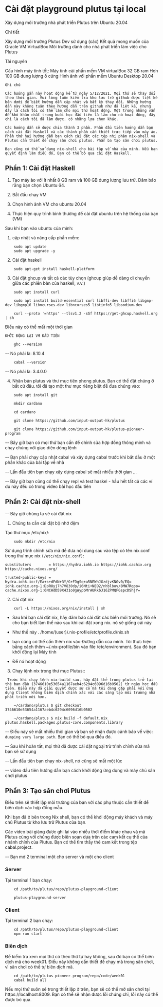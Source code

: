 Cài đặt playground plutus tại local
========================

Xây dựng môi trường nhà phát triển Plutus trên Ubuntu 20.04

Chi tiết 

Xây dựng môi trường Plutus Dev sử dụng (các) Kết quả mong muốn của Oracle VM VirtualBox Môi trường dành cho nhà phát triển làm việc cho Plutus

Tài nguyên

Cấu hình máy tính tốt:
Máy tính cài phần mềm VM virtualBox 32 GB ram 
Hơn 100 GB dung lượng ổ cứng 
Hình ảnh với phần mềm Ubuntu Desktop 20.04

	Ghi chú

	Các hướng gẫn này hoạt động kể từ ngày 5/12/2021. Mọi thứ sẽ thay đổi theo thời gian. Vui lòng luôn kiểm tra kho lưu trữ github được liệt kê bên dưới để biết hướng dẫn cập nhật và bất kỳ thay đổi. Những hướng dẫn này không tuân theo hướng dẫn trên github như đã liệt kê, nhưng đây là cách tôi có thể làm cho mọi thứ hoạt động. Một trong những vấn đề khó khăn nhất trong buổi học đầu tiên là làm cho nó hoạt động, đây chỉ là cách tôi đã làm được. có những lựa chọn khác.

	Các hướng dẫn sẽ được chia thành 3 phần. Phần đầu tiên hướng dẫn bạn cách cài đặt Haskell và các thành phần cần thiết trực tiếp vào máy ảo. Phần thứ hai hướng dẫn bạn cách cài đặt các tệp nhị phân nix-shell và Plutus cần thiết để chạy sân chơi plutus. Phần ba tạo sân chơi plutus. 
	
`Bạn cũng có thể sử dụng nix-shell cho bài tập về nhà của mình. Nếu bạn quyết định làm điều đó, Bạn có thể bỏ qua cài đặt Haskell.`


Phần 1: Cài đặt Haskell
------

1) Tạo máy ảo với ít nhất 8 GB ram và 100 GB dung lượng lưu trữ. Đảm bảo rằng bạn chọn Ubuntu 64.

2) Bắt đầu chạy VM

3) Chọn hình ảnh VM cho ubuntu 20.04

4) Thực hiện quy trình bình thường để cài đặt ubuntu trên hệ thống của bạn (VM)


Sau khi bạn vào ubuntu của mình:

1) cập nhật và nâng cấp phần mềm:

```
	sudo apt update
	sudo apt upgrade -y
```

2) Cài đặt haskell

```
	sudo apt-get install haskell-platform
```

3) Cài đặt ghcup và tất cả các tùy chọn (ghcup giúp dễ dàng di chuyển giữa các phiên bản của haskell, v.v.)

```
	sudo apt install curl
	
	sudo apt install build-essential curl libffi-dev libffi6 libgmp-dev libgmp10 libncurses-dev libncurses5 libtinfo5 libsodium-dev

	curl --proto '=https' --tlsv1.2 -sSf https://get-ghcup.haskell.org | sh 

```
Điều này có thể mất một thời gian

`KHỞI ĐỘNG LẠI VM ĐẦU TIÊN`

```
	ghc --version
```

-- Nó phải là: 8.10.4

```
	cabal --version
```

-- Nó phải là: 3.4.0.0


4) Nhân bản plutus và thư mục tiên phong plutus. Bạn có thể đặt chúng ở bất cứ đâu. tôi đã tạo một thư mục riêng biệt để đưa chúng vào:

```
	sudo apt install git

	mkdir cardano

	cd cardano

	git clone https://github.com/input-output-hk/plutus

	git clone https://github.com/input-output-hk/plutus-pioneer-program
```

 -- Bây giờ bạn có mọi thứ bạn cần để chỉnh sửa hợp đồng thông minh và chạy chúng với giao diện dòng lệnh 

 -- Bạn phải chạy cập nhật cabal và xây dựng cabal trước khi bắt đầu ở một phần khác của bài tập về nhà 

-- Lần đầu tiên bạn chạy xây dựng cabal sẽ mất nhiều thời gian ...

-- Bây giờ bạn cũng có thể chạy repl và test haskel - hầu hết tất cả các ví dụ này đều có trong video bài học đầu tiên 


Phần 2: Cài đặt nix-shell
------

-- Bây giờ chúng ta sẽ cài đặt nix

1) Chúng ta cần cài đặt bộ nhớ đệm

Tạo thư mục /etc/nix/:

```
	sudo mkdir /etc/nix
```

Sử dụng trình chỉnh sửa mã để đưa nội dung sau vào tệp có tên nix.conf trong thư mục nix `(/etc/nix/nix.conf)`:

```
substituters        = https://hydra.iohk.io https://iohk.cachix.org https://cache.nixos.org/

trusted-public-keys = hydra.iohk.io:f/Ea+s+dFdN+3Y/G+FDgSq+a5NEWhJGzdjvKNGv0/EQ= iohk.cachix.org-1:DpRUyj7h7V830dp/i6Nti+NEO2/nhblbov/8MW7Rqoo= cache.nixos.org-1:6NCHdD59X431o0gWypbMrAURkbJ16ZPMQFGspcDShjY=
```

2) Cài đặt nix

```
	curl -L https://nixos.org/nix/install | sh
```

* Sau khi bạn cài đặt nix, hãy đảm bảo cài đặt các biến môi trường. Nó sẽ cho bạn biết làm thế nào sau khi cài đặt xong nix. nó sẽ giống cái này

* Như thế này   .  /home/(user)/.nix-profile/etc/profile.d/nix.sh


* bạn cũng có thể cần thêm nix vào Đường dẫn của mình. Tôi thực hiện bằng cách thêm  ~/.nix-profile/bin   vào file /etc/environment. Sau đó bạn khởi động lại Máy tính

* Để nó hoạt động


3) Chạy lệnh nix trong thư mục Plutus::

` Trước khi chạy lệnh nix-build sau, hãy đặt thẻ trong plutus trở lại thẻ ban đầu (3746610e53654a1167aeb4c6294c6096d16b0502) từ ngày học đầu tiên. Điều này đã giải quyết được sự cố mà tôi đang gặp phải với ứng dụng Client không biên dịch chính xác với các sáng tạo môi trường nhà phát triển mới hơn.`

```
	~/cardano/plutus $ git checkout 3746610e53654a1167aeb4c6294c6096d16b0502
```

``` 
	~/cardano/plutus $ nix build -f default.nix plutus.haskell.packages.plutus-core.components.library
```

-- Điều này sẽ mất nhiều thời gian và bạn sẽ nhận được cảnh báo về việc: `dumping very large path`.   Bạn có thể bỏ qua điều đó.


-- Sau khi hoàn tất, mọi thứ đã được cài đặt ngoại trừ trình chỉnh sửa mã bạn sẽ sử dụng

-- Lần đầu tiên bạn chạy nix-shell, nó cũng sẽ mất một lúc

-- video đầu tiên hướng dẫn bạn cách khởi động ứng dụng và máy chủ sân chơi plutus

Phần 3: Tạo sân chơi Plutus
------

Điều trên sẽ thiết lập môi trường của bạn với các phụ thuộc cần thiết để biên dịch các hợp đồng mẫu.

Khi bạn đã ở bên trong Nix shell, bạn có thể khởi động máy khách và máy chủ Plutus từ kho lưu trữ Plutus của bạn.

Các video bài giảng được ghi lại vào nhiều thời điểm khác nhau và mã Plutus cùng với chúng được biên soạn dựa trên các cam kết cụ thể của nhánh chính của Plutus. Bạn có thể tìm thấy thẻ cam kết trong tệp cabal.project.

-- Bạn mở 2 terminal một cho server và một cho client

### Server

Tại terminal 1 bạn chạy:

``` 
	cd /path/to/plutus/repo/plutus-playground-client
	
	plutus-playground-server
```


### Client

Tại terminal 2 bạn chạy:

```
	cd /path/to/plutus/repo/plutus-playground-client
	npm run start
```

### Biên dịch

Để kiểm tra xem mọi thứ có theo thứ tự hay không, sau đó bạn có thể biên dịch mã cho week01. Điều này không cần thiết để chạy mã trong sân chơi, vì sân chơi có thể tự biên dịch mã.

```
	cd /path/to/plutus-pioneer-program/repo/code/week01
	cabal build all
```

Nếu mọi thứ suôn sẻ trong thiết lập ở trên, bạn sẽ có thể mở sân chơi tại https://localhost:8009. Bạn có thể sẽ nhận được lỗi chứng chỉ, lỗi này có thể được bỏ qua.

